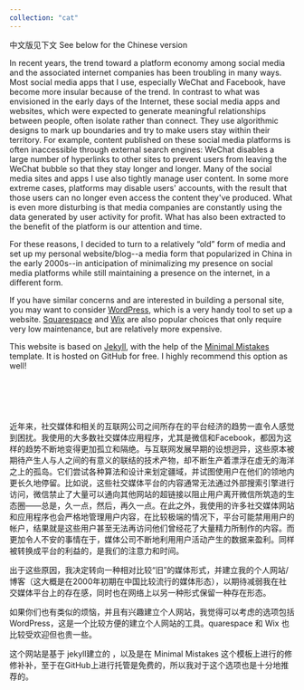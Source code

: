 ```yaml
--- 
collection: "cat"
---
```


中文版见下文
See below for the Chinese version

In recent years, the trend toward a platform economy among social media and the associated internet companies has been troubling in many ways. Most social media apps that I use, especially WeChat and Facebook, have become more insular because of the trend. In contrast to what was envisioned in the early days of the Internet, these social media apps and websites, which were expected to generate meaningful relationships between people, often isolate rather than connect. They use algorithmic designs to mark up boundaries and try to make users stay within their territory. For example, content published on these social media platforms is often inaccessible through external search engines: WeChat disables a large number of hyperlinks to other sites to prevent users from leaving the WeChat bubble so that they stay longer and longer. Many of the social media sites and apps I use also tightly manage user content. In some more extreme cases, platforms may disable users' accounts, with the result that those users can no longer even access the content they've produced. What is even more disturbing is that media companies are constantly using the data generated by user activity for profit. What has also been extracted to the benefit of the platform is our attention and time.

For these reasons, I decided to turn to a relatively “old” form of media and set up my personal website/blog--a media form that popularized in China in the early 2000s--in anticipation of minimalizing my presence on social media platforms while still maintaining a presence on the internet, in a different form. 

If you have similar concerns and are interested in building a personal site, you may want to consider <a href="https://wordpress.com/">WordPress</a>, which is a very handy tool to set up a website. <a href="https://www.squarespace.com/">Squarespace</a> and <a href="https://www.wix.com/">Wix</a> are also popular choices that only require very low maintenance, but are relatively more expensive.

This website is based on <a href="https://jekyllrb.com/">Jekyll</a>, with the help of the <a href="https://mmistakes.github.io/minimal-mistakes/">Minimal Mistakes </a> template. It is hosted on GitHub for free. I highly recommend this option as well! 

## <br>
<br>
近年来，社交媒体和相关的互联网公司之间所存在的平台经济的趋势一直令人感觉到困扰。我使用的大多数社交媒体应用程序，尤其是微信和Facebook，都因为这样的趋势不断地变得更加孤立和隔绝。与互联网发展早期的设想迥异，这些原本被期待产生人与人之间的有意义的联结的技术产物，却不断生产着漂浮在虚无的海洋之上的孤岛。它们尝试各种算法和设计来划定疆域，并试图使用户在他们的领地内更长久地停留。比如说，这些社交媒体平台的内容通常无法通过外部搜索引擎进行访问，微信禁止了大量可以通向其他网站的超链接以阻止用户离开微信所筑造的生态圈——总是，久一点，然后，再久一点。在此之外，我使用的许多社交媒体网站和应用程序也会严格地管理用户内容，在比较极端的情况下，平台可能禁用用户的帐户，结果就是这些用户甚至无法再访问他们曾经花了大量精力所制作​​的内容。而更加令人不安的事情在于，媒体公司不断地利用用户活动产生的数据来盈利。同样被转换成平台的利益的，是我们的注意力和时间。

出于这些原因，我决定转向一种相对比较“旧”的媒体形式，并建立我的个人网站/博客（这大概是在2000年初期在中国比较流行的媒体形态），以期待减弱我在社交媒体平台上的存在感，同时也在网络上以另一种形式保留一种存在形态。

如果你们也有类似的烦恼，并且有兴趣建立个人网站，我觉得可以考虑的选项包括 WordPress，这是一个比较方便的建立个人网站的工具。quarespace 和 Wix 也比较受欢迎但也贵一些。

这个网站是基于 jekyll建立的 ，以及是在 Minimal Mistakes 这个模板上进行的修修补补，至于在GitHub上进行托管是免费的，所以我对于这个选项也是十分地推荐的。

<!-- 
In recent years, the trend toward a platform economy among social media and the associated internet companies has been troubling in many ways. Most social media apps that I use, especially WeChat and Facebook, have become more insular because of the trend. In contrast to what was envisioned in the early days of the Internet, these technological objects, which were expected to generate meaningful connections between people, nonetheless give rise to isolated islands floating on top of an ocean of emptiness. They experiment with various algorithmic designs to demarcate boundaries and try to keep users to stay within their territory for longer times. For example, content published on these social media platforms is often inaccessible through external search engines: WeChat disables a large number of hyperlinks to other sites to prevent users from leaving the WeChat bubble so that they stay longer and longer. On top of that, many of the social media sites and apps I use also tightly manage user content. In more extreme cases, platforms may disable users’ accounts, with the result that those users can no longer even access the content they’ve put so much effort into producing. What is even more disturbing is that media companies are constantly using the data generated by user activity for profit. What has also been extracted to the benefit of the platform is our attention and time.

For these reasons, I decided to turn to a relatively “old” form of media and set up my personal website/blog (a social media form that popularized in China in the early 2000s) in anticipation of reducing my time spent on social media platforms. For obvious reasons, I do not intend to avoid these platforms altogether. What I’m trying not to do is to spend a large amount of time contributing content (including posts, images, replies, discussions, etc.) to these media platforms, since they not only control the content but also take advantage of it to gain media capital and power. I still need to use these platforms to communicate with my family and friends and have some fun times with people. I am also hosting my website on Github, a platform for the software development community. After all, some social media platforms and the communities they help shape are more open, friendly, and creative than others.

If you have similar concerns and are interested in building a personal site, you may want to consider WordPress, which is a very handy tool to set up a website. Squarespace and Wix are also popular choices that only requrie very low maintainence, but relatively more expensive.

This website is based on jekyll, with the help of the Minimal Mistakes template. It is hosted on GitHub for free. I highly recommend this option as well!



近年来，社交媒体和相关的互联网公司之间所存在的平台经济的趋势一直令人感觉到困扰。我使用的大多数社交媒体应用程序，尤其是微信和Facebook，都因为这样的趋势不断地变得更加孤立和隔绝。与互联网发展早期的设想迥异，这些原本被期待产生人与人之间的有意义的联结的技术产物，却不断生产着漂浮在虚无的海洋之上的孤岛。它们尝试各种算法和设计来划定疆域，并试图使用户在他们的领地内更长久地停留。比如说，这些社交媒体平台的内容通常无法通过外部搜索引擎进行访问，微信禁止了大量可以通向其他网站的超链接以阻止用户离开微信所筑造的生态圈——总是，久一点，然后，再久一点。在此之外，我使用的许多社交媒体网站和应用程序也会严格地管理用户内容，在比较极端的情况下，平台可能禁用用户的帐户，结果就是这些用户甚至无法再访问他们曾经花了大量精力所制作​​的内容。而更加令人不安的事情在于，媒体公司不断地利用用户活动产生的数据来盈利。同样被转换成平台的利益的，是我们的注意力和时间。

出于这些原因，我决定转向一种相对比较“旧”的媒体形式，并建立我的个人网站/博客（大概是在2000年初期在中国比较流行的媒体形态），以期待减少我在社交媒体平台上所耗费的时间。出于显而易见的原因，我无法也无意于完全地回避这些平台。我所试图避免的是继续花费比较大量的时间向这些媒体平台提供内容（其中包括帖子、图片、回复和讨论等等）——既然它们不仅对于这些内容进行令人费解的管控，还在同时利用这些内容来获取资本。但我仍然需要通过这些平台与我的家人和朋友交流，与不同群体的人一起度过一些好玩的时光；而且我所建立的这个网站也是托管在软件开发社群的平台 Github 上的。毕竟，一些社交媒体平台及其帮助塑造的群体比另一些更加开放、友好、以及有创造力。

如果你们也有类似的烦恼，并且有兴趣建立个人网站，我觉得可以考虑的选项包括 WordPress，这是一个比较方便的建立个人网站的工具。quarespace 和 Wix 也比较受欢迎，相对省心，但也贵一些。

这个网站是基于 jekyll建立的 ，以及是在 Minimal Mistakes 这个模板上进行的修修补补，至于在GitHub上进行托管是免费的，所以我也十分地推荐这一选项。 -->